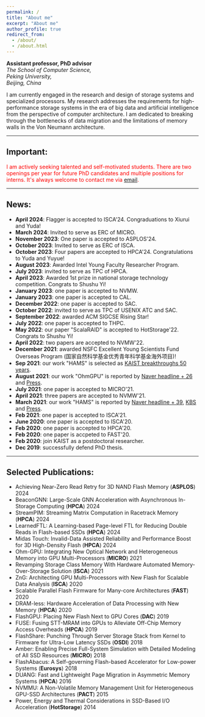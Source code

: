 ```yaml
---
permalink: /
title: "About me"
excerpt: "About me"
author_profile: true
redirect_from: 
  - /about/
  - /about.html
---
```


**Assistant professor, PhD advisor** <br>
*The School of Computer Science,*<br>
*Peking University,*<br>
*Beijing, China*  


I am currently engaged in the research and design of storage systems and specialized processors. My research addresses the requirements for high-performance storage systems in the era of big data and artificial intelligence from the perspective of computer architecture. I am dedicated to breaking through the bottlenecks of data migration and the limitations of memory walls in the Von Neumann architecture.

----

## Important:
 <span style="color:red"> I am actively seeking talented and self-motivated students. There are two openings per year for future PhD candidates and multiple positions for interns. It's always welcome to contact me via [email](jiez@pku.edu.cn). </span>

----

## News:
+ **April 2024**: Flagger is accepted to ISCA'24. Congraduations to Xiurui and Yuda!
+ **March 2024**: Invited to serve as ERC of MICRO.
+ **November 2023**: One paper is accepted to ASPLOS'24.
+ **October 2023**: Invited to serve as ERC of ISCA.
+ **October 2023**: Four papers are accepted to HPCA'24. Congratulations to Yuda and Yuyue!
+ **August 2023**: Awarded Intel Young Faculty Researcher Program.
+ **July 2023**: invited to serve as TPC of HPCA.
+ **April 2023**: Awarded 1st prize in national storage technology competition. Congrats to Shushu Yi!
+ **January 2023**: one paper is accepted to NVMW.
+ **January 2023**: one paper is accepted to CAL.
+ **December 2022**: one paper is accepted to SAC.
+ **October 2022**: invited to serve as TPC of USENIX ATC and SAC. 
+ **September 2022**: awarded ACM SIGCSE Rising Star!
+ **July 2022**: one paper is accepted to THPC.
+ **May 2022**: our paper "ScalaRAID" is accepted to HotStorage'22. Congrats to Shushu Yi!
+ **April 2022**: two papers are accepted to NVMW'22.
+ **December 2021**: awarded NSFC Excellent Young Scientists Fund Overseas Program (国家自然科学基金优秀青年科学基金海外项目)!
+ **Sep 2021**: our work "HAMS" is selected as [KAIST breakthroughs 50 years](http://breakthroughs.kaist.ac.kr/?post_no=1954).
+ **August 2021**: our work "OhmGPU" is reported by [Naver headline + 26](https://search.naver.com/search.naver?where=news&sm=tab_tnw&query=ohm%20GPU&sort=0&photo=0&field=0&pd=0&ds=&de=&mynews=0&office_type=0&office_section_code=0&news_office_checked=&related=1&docid=2770004947353&nso=so:r,p:all,a:all) and [Press](chrome-extension://efaidnbmnnnibpcajpcglclefindmkaj/viewer.html?pdfurl=http%3A%2F%2Fcamelab.org%2Fuploads%2FMain%2Fohgpu.pdf&clen=447529&chunk=true).
+ **July 2021**: one paper is accepted to MICRO'21.
+ **April 2021**: three papers are accepted to NVMW'21.
+ **March 2021**: our work "HAMS" is reported by [Naver headline + 39](https://search.naver.com/search.naver?where=news&sm=tab_tnw&query=%ED%85%8C%EB%9D%BC%EB%B0%94%EC%9D%B4%ED%8A%B8&sort=0&photo=0&field=0&pd=0&ds=&de=&mynews=0&office_type=0&office_section_code=0&news_office_checked=&related=1&docid=50360000134412&nso=so:r,p:all,a:all), [KBS](https://news.kbs.co.kr/news/view.do?ncd=5140379&ref=A) and [Press](chrome-extension://efaidnbmnnnibpcajpcglclefindmkaj/viewer.html?pdfurl=http%3A%2F%2Fcamelab.org%2Fuploads%2FMain%2Fterabyte.pdf&clen=866764&chunk=true).
+ **Feb 2021**: one paper is accepted to ISCA'21.
+ **June 2020**: one paper is accepted to ISCA'20.
+ **Feb 2020**: one paper is accepted to HPCA'20.
+ **Feb 2020**: one paper is accpeted to FAST'20.
+ **Feb 2020**: join KAIST as a postdoctoral researcher.
+ **Dec 2019**: successfully defend PhD thesis.

----

## Selected Publications:
+ Achieving Near-Zero Read Retry for 3D NAND Flash Memory (**ASPLOS**) 2024
+ BeaconGNN: Large-Scale GNN Acceleration with Asynchronous In-Storage Computing (**HPCA**) 2024
+ StreamPIM: Streaming Matrix Computation in Racetrack Memory (**HPCA**) 2024
+ LearnedFTL: A Learning-based Page-level FTL for Reducing Double Reads in Flash-based SSDs (**HPCA**) 2024
+ Midas Touch: Invalid-Data Assisted Reliability and Performance Boost for 3D High-Density Flash (**HPCA**) 2024
+ Ohm-GPU: Integrating New Optical Network and Heterogeneous Memory into GPU Multi-Processors (**MICRO**) 2021
+ Revamping Storage Class Memory With Hardware Automated Memory-Over-Storage Solution (**ISCA**) 2021
+ ZnG: Architecting GPU Multi-Processors with New Flash for Scalable Data Analysis (**ISCA**) 2020
+ Scalable Parallel Flash Firmware for Many-core Architectures (**FAST**) 2020
+ DRAM-less: Hardware Acceleration of Data Processing with New Memory (**HPCA**) 2020
+ FlashGPU: Placing New Flash Next to GPU Cores (**DAC**) 2019
+ FUSE: Fusing STT-MRAM into GPUs to Alleviate Off-Chip Memory Access Overheads (**HPCA**) 2019
+ FlashShare: Punching Through Server Storage Stack from Kernel to Firmware for Ultra-Low Latency SSDs (**OSDI**) 2018
+ Amber: Enabling Precise Full-System Simulation with Detailed Modeling of All SSD Resources (**MICRO**) 2018
+ FlashAbacus: A Self-governing Flash-based Accelerator for Low-power Systems (**Eurosys**) 2018
+ DUANG: Fast and Lightweight Page Migration in Asymmetric Memory Systems (**HPCA**) 2016
+ NVMMU: A Non-Volatile Memory Management Unit for Heterogeneous GPU-SSD Architectures (**PACT**) 2015
+ Power, Energy and Thermal Considerations in SSD-Based I/O Acceleration (**HotStorage**) 2014

<!-- This is the front page of a website that is powered by the [academicpages template](https://github.com/academicpages/academicpages.github.io) and hosted on GitHub pages. [GitHub pages](https://pages.github.com) is a free service in which websites are built and hosted from code and data stored in a GitHub repository, automatically updating when a new commit is made to the respository. This template was forked from the [Minimal Mistakes Jekyll Theme](https://mmistakes.github.io/minimal-mistakes/) created by Michael Rose, and then extended to support the kinds of content that academics have: publications, talks, teaching, a portfolio, blog posts, and a dynamically-generated CV. You can fork [this repository](https://github.com/academicpages/academicpages.github.io) right now, modify the configuration and markdown files, add your own PDFs and other content, and have your own site for free, with no ads! An older version of this template powers my own personal website at [stuartgeiger.com](http://stuartgeiger.com), which uses [this Github repository](https://github.com/staeiou/staeiou.github.io).

A data-driven personal website
======
Like many other Jekyll-based GitHub Pages templates, academicpages makes you separate the website's content from its form. The content & metadata of your website are in structured markdown files, while various other files constitute the theme, specifying how to transform that content & metadata into HTML pages. You keep these various markdown (.md), YAML (.yml), HTML, and CSS files in a public GitHub repository. Each time you commit and push an update to the repository, the [GitHub pages](https://pages.github.com/) service creates static HTML pages based on these files, which are hosted on GitHub's servers free of charge.

Many of the features of dynamic content management systems (like Wordpress) can be achieved in this fashion, using a fraction of the computational resources and with far less vulnerability to hacking and DDoSing. You can also modify the theme to your heart's content without touching the content of your site. If you get to a point where you've broken something in Jekyll/HTML/CSS beyond repair, your markdown files describing your talks, publications, etc. are safe. You can rollback the changes or even delete the repository and start over -- just be sure to save the markdown files! Finally, you can also write scripts that process the structured data on the site, such as [this one](https://github.com/academicpages/academicpages.github.io/blob/master/talkmap.ipynb) that analyzes metadata in pages about talks to display [a map of every location you've given a talk](https://academicpages.github.io/talkmap.html).

Getting started
======
1. Register a GitHub account if you don't have one and confirm your e-mail (required!)
1. Fork [this repository](https://github.com/academicpages/academicpages.github.io) by clicking the "fork" button in the top right. 
1. Go to the repository's settings (rightmost item in the tabs that start with "Code", should be below "Unwatch"). Rename the repository "[your GitHub username].github.io", which will also be your website's URL.
1. Set site-wide configuration and create content & metadata (see below -- also see [this set of diffs](http://archive.is/3TPas) showing what files were changed to set up [an example site](https://getorg-testacct.github.io) for a user with the username "getorg-testacct")
1. Upload any files (like PDFs, .zip files, etc.) to the files/ directory. They will appear at https://[your GitHub username].github.io/files/example.pdf.  
1. Check status by going to the repository settings, in the "GitHub pages" section

Site-wide configuration
------
The main configuration file for the site is in the base directory in [_config.yml](https://github.com/academicpages/academicpages.github.io/blob/master/_config.yml), which defines the content in the sidebars and other site-wide features. You will need to replace the default variables with ones about yourself and your site's github repository. The configuration file for the top menu is in [_data/navigation.yml](https://github.com/academicpages/academicpages.github.io/blob/master/_data/navigation.yml). For example, if you don't have a portfolio or blog posts, you can remove those items from that navigation.yml file to remove them from the header. 

Create content & metadata
------
For site content, there is one markdown file for each type of content, which are stored in directories like _publications, _talks, _posts, _teaching, or _pages. For example, each talk is a markdown file in the [_talks directory](https://github.com/academicpages/academicpages.github.io/tree/master/_talks). At the top of each markdown file is structured data in YAML about the talk, which the theme will parse to do lots of cool stuff. The same structured data about a talk is used to generate the list of talks on the [Talks page](https://academicpages.github.io/talks), each [individual page](https://academicpages.github.io/talks/2012-03-01-talk-1) for specific talks, the talks section for the [CV page](https://academicpages.github.io/cv), and the [map of places you've given a talk](https://academicpages.github.io/talkmap.html) (if you run this [python file](https://github.com/academicpages/academicpages.github.io/blob/master/talkmap.py) or [Jupyter notebook](https://github.com/academicpages/academicpages.github.io/blob/master/talkmap.ipynb), which creates the HTML for the map based on the contents of the _talks directory).

**Markdown generator**

I have also created [a set of Jupyter notebooks](https://github.com/academicpages/academicpages.github.io/tree/master/markdown_generator
) that converts a CSV containing structured data about talks or presentations into individual markdown files that will be properly formatted for the academicpages template. The sample CSVs in that directory are the ones I used to create my own personal website at stuartgeiger.com. My usual workflow is that I keep a spreadsheet of my publications and talks, then run the code in these notebooks to generate the markdown files, then commit and push them to the GitHub repository.

How to edit your site's GitHub repository
------
Many people use a git client to create files on their local computer and then push them to GitHub's servers. If you are not familiar with git, you can directly edit these configuration and markdown files directly in the github.com interface. Navigate to a file (like [this one](https://github.com/academicpages/academicpages.github.io/blob/master/_talks/2012-03-01-talk-1.md) and click the pencil icon in the top right of the content preview (to the right of the "Raw | Blame | History" buttons). You can delete a file by clicking the trashcan icon to the right of the pencil icon. You can also create new files or upload files by navigating to a directory and clicking the "Create new file" or "Upload files" buttons. 

Example: editing a markdown file for a talk
![Editing a markdown file for a talk](/images/editing-talk.png)

For more info
------
More info about configuring academicpages can be found in [the guide](https://academicpages.github.io/markdown/). The [guides for the Minimal Mistakes theme](https://mmistakes.github.io/minimal-mistakes/docs/configuration/) (which this theme was forked from) might also be helpful. -->
